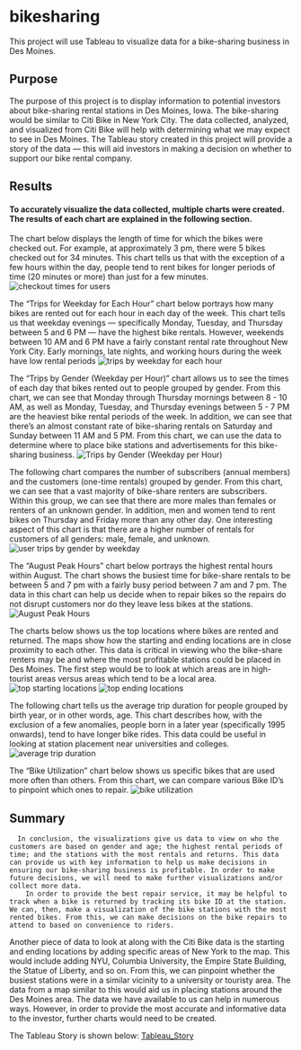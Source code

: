 # bikesharing
This project will use Tableau to visualize data for a bike-sharing business in Des Moines. 

## Purpose

The purpose of this project is to display information to potential investors about bike-sharing rental stations in Des Moines, Iowa. The bike-sharing would be similar to Citi Bike in New York City. The data collected, analyzed, and visualized from Citi Bike will help with determining what we may expect to see in Des Moines. The Tableau story created in this project will provide a story of the data — this will aid investors in making a decision on whether to support our bike rental company. 

## Results
#### To accurately visualize the data collected, multiple charts were created. The results of each chart are explained in the following section.
The chart below displays the length of time for which the bikes were checked out. For example, at approximately 3 pm, there were 5 bikes checked out for 34 minutes. This chart tells us that with the exception of a few hours within the day, people tend to rent bikes for longer periods of time (20 minutes or more) than just for a few minutes. 
![checkout times for users](https://github.com/shireenkahlon/bikesharing/blob/main/Screenshots/Checkout_Time_For_Users_Worksheet.png)

The “Trips for Weekday for Each Hour” chart below portrays how many bikes are rented out for each hour in each day of the week. This chart tells us that weekday evenings — specifically Monday, Tuesday, and Thursday between 5 and 6 PM — have the highest bike rentals. However, weekends between 10 AM and 6 PM have a fairly constant rental rate throughout New York City. Early mornings, late nights, and working hours during the week have low rental periods 
![trips by weekday for each hour](https://github.com/shireenkahlon/bikesharing/blob/main/Screenshots/Trips_By_Weekday_Worksheet.png)

The “Trips by Gender (Weekday per Hour)” chart allows us to see the times of each day that bikes rented out to people grouped by gender. From this chart, we can see that Monday through Thursday mornings between 8 - 10 AM, as well as Monday, Tuesday, and Thursday evenings between 5 - 7 PM are the heaviest bike rental periods of the week. In addition, we can see that there’s an almost constant rate of bike-sharing rentals on Saturday and Sunday between 11 AM and 5 PM. From this chart, we can use the data to determine where to place bike stations and advertisements for this bike-sharing business.
![Trips by Gender (Weekday per Hour)](https://github.com/shireenkahlon/bikesharing/blob/main/Screenshots/Trips_by_Gender_Worksheet.png)

The following chart compares the number of subscribers (annual members) and the customers (one-time rentals) grouped by gender. From this chart, we can see that a vast majority of bike-share renters are subscribers. Within this group, we can see that there are more males than females or renters of an unknown gender. In addition, men and women tend to rent bikes on Thursday and Friday more than any other day. One interesting aspect of this chart is that there are a higher number of rentals for customers of all genders: male, female, and unknown. 
![user trips by gender by weekday](https://github.com/shireenkahlon/bikesharing/blob/main/Screenshots/User_Trips_by_Gender_by_Weekday_Worksheet.png)

The “August Peak Hours” chart below portrays the highest rental hours within August. The chart shows the busiest time for bike-share rentals to be between 5 and 7 pm with a fairly busy period between 7 am and 7 pm. The data in this chart can help us decide when to repair bikes so the repairs do not disrupt customers nor do they leave less bikes at the stations.
![August Peak Hours](https://github.com/shireenkahlon/bikesharing/blob/main/Screenshots/August_Peak_Hours_Worksheet.png)

The charts below shows us the top locations where bikes are rented and returned. The maps show how the starting and ending locations are in close proximity to each other. This data is critical in viewing who the bike-share renters may be and where the most profitable stations could be placed in Des Moines. The first step would be to look at which areas are in high-tourist areas versus areas which tend to be a local area. 
![top starting locations](https://github.com/shireenkahlon/bikesharing/blob/main/Screenshots/Top_Starting_Locations_Worksheet.png)
![top ending locations](https://github.com/shireenkahlon/bikesharing/blob/main/Screenshots/Top_Ending_Locations.png)

The following chart tells us the average trip duration for people grouped by birth year, or in other words, age. This chart describes how, with the exclusion of a few anomalies, people born in a later year (specifically 1995 onwards), tend to have longer bike rides. This data could be useful in looking at station placement near universities and colleges. 
![average trip duration](https://github.com/shireenkahlon/bikesharing/blob/main/Screenshots/Average_Trip_Duration_Worksheet.png)

The “Bike Utilization” chart below shows us specific bikes that are used more often than others. From this chart, we can compare various Bike ID’s to pinpoint which ones to repair.
![bike utilization](https://github.com/shireenkahlon/bikesharing/blob/main/Screenshots/Bike_Utilization_Worksheet.png)

## Summary
      In conclusion, the visualizations give us data to view on who the customers are based on gender and age; the highest rental periods of time; and the stations with the most rentals and returns. This data can provide us with key information to help us make decisions in ensuring our bike-sharing business is profitable. In order to make future decisions, we will need to make further visualizations and/or collect more data.
        In order to provide the best repair service, it may be helpful to track when a bike is returned by tracking its bike ID at the station. We can, then, make a visualization of the bike stations with the most rented bikes. From this, we can make decisions on the bike repairs to attend to based on convenience to riders.
Another piece of data to look at along with the Citi Bike data is the starting and ending locations by adding specific areas of New York to the map. This would include adding NYU, Columbia University, the Empire State Building, the Statue of Liberty, and so on. From this, we can pinpoint whether the busiest stations were in a similar vicinity to a university or touristy area. The data from a map similar to this would aid us in placing stations around the Des Moines area.
        The data we have available to us can help in numerous ways. However, in order to provide the most accurate and informative data to the investor, further charts would need to be created. 
        
 The Tableau Story is shown below:
 [Tableau_Story](https://public.tableau.com/profile/shireen.kahlon#!/vizhome/bikesharing_challenge_16178321768970/NYCCitiBike)

